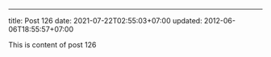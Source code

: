 ---
title: Post 126
date: 2021-07-22T02:55:03+07:00
updated: 2012-06-06T18:55:57+07:00

This is content of post 126